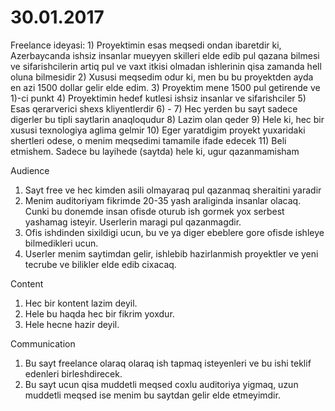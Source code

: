 # 30.01.2017
Freelance ideyasi: 1) Proyektimin esas meqsedi ondan ibaretdir ki, Azerbaycanda ishsiz insanlar mueyyen skilleri elde edib pul qazana bilmesi ve sifarishcilerin artiq pul ve vaxt itkisi olmadan ishlerinin qisa zamanda hell oluna bilmesidir
2) Xususi meqsedim odur ki, men bu bu proyektden ayda en azi 1500 dollar gelir elde edim.
3) Proyektim mene 1500 pul getirende ve 1)-ci punkt
4) Proyektimin hedef kutlesi ishsiz insanlar ve sifarishciler
5) Esas qerarverici shexs kliyentlerdir
6) -
7) Hec yerden bu sayt sadece digerler bu tipli saytlarin anaqloqudur
8) Lazim olan qeder
9) Hele ki, hec bir xususi texnologiya aglima gelmir
10) Eger yaratdigim proyekt yuxaridaki shertleri odese, o menim meqsedimi tamamile ifade edecek
11) Beli etmishem. Sadece bu layihede (saytda) hele ki, ugur qazanmamisham

Audience
1) Sayt free ve hec kimden asili olmayaraq pul qazanmaq sheraitini yaradir
2) Menim auditoriyam fikrimde 20-35 yash araliginda insanlar olacaq. Cunki bu donemde insan ofisde oturub ish gormek yox serbest yashamag isteyir. Userlerin maragi pul qazanmagdir.
3) Ofis ishdinden sixildigi ucun, bu ve ya diger ebeblere gore ofisde ishleye bilmedikleri ucun.
4) Userler menim saytimdan gelir, ishlebib hazirlanmish proyektler ve yeni tecrube ve bilikler elde edib cixacaq.

Content
1) Hec bir kontent lazim deyil.
2) Hele bu haqda hec bir fikrim yoxdur.
3) Hele hecne hazir deyil.

Communication
1) Bu sayt freelance olaraq olaraq ish tapmaq isteyenleri ve bu ishi teklif edenleri birleshdirecek.
2) Bu sayt ucun qisa muddetli meqsed coxlu auditoriya yigmaq, uzun muddetli meqsed ise menim bu saytdan gelir elde etmeyimdir.
